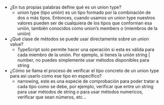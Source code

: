 - ¿En tus propias palabras define qué es un union type?  
	- union type (tipo unión) es un tipo formado por la combinación de dos o más tipos. Entonces, cuando usamos un union type nuestros valores pueden ser de cualquiera de los tipos que conforman esa unión, también conocidos como union’s members o  (miembros de la unión)  
- ¿Qué clase de métodos se puede usar directamente sobre un union value?  
	- TypeScript solo permite hacer una operación si esta es válida para cada miembro de la unión.  Por ejemplo, si tienes la unión string | number, no puedes simplemente usar métodos disponibles para string  
- ¿Cómo se llama el proceso de verificar el tipo concreto de un union type para así usarlo como ese tipo en específico?  
	- narrowing, este es una especie de comprobación para poder tratar a cada tipo como se debe, por ejemplo,  verificar que entre un string para usar métodos de string o para usar  métodos numericos, verificar que sean números, etc...  
